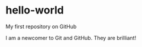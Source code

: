 # hello-world
My first repository on GitHub

I am a newcomer to Git and GitHub. 
They are brilliant!

